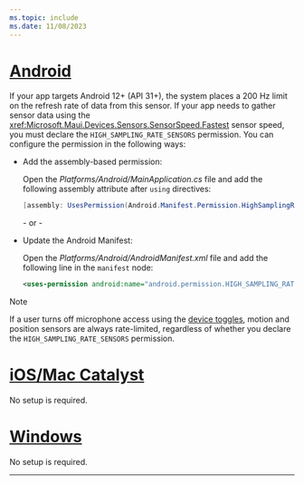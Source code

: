 ```yaml
---
ms.topic: include
ms.date: 11/08/2023
---
```


<!-- markdownlint-disable MD025 -->
# [Android](#tab/android)

If your app targets Android 12+ (API 31+), the system places a 200 Hz limit on the refresh rate of data from this sensor. If your app needs to gather sensor data using the <xref:Microsoft.Maui.Devices.Sensors.SensorSpeed.Fastest> sensor speed, you must declare the `HIGH_SAMPLING_RATE_SENSORS` permission. You can configure the permission in the following ways:

- Add the assembly-based permission:

  Open the _Platforms/Android/MainApplication.cs_ file and add the following assembly attribute after `using` directives:

  ```csharp
  [assembly: UsesPermission(Android.Manifest.Permission.HighSamplingRateSensors)]
  ```

  \- or -

- Update the Android Manifest:

    Open the _Platforms/Android/AndroidManifest.xml_ file and add the following line in the `manifest` node:

  ```xml
  <uses-permission android:name="android.permission.HIGH_SAMPLING_RATE_SENSORS" />
  ```

<!-- TODO not yet supported>
  \- or -

- Use the Android project properties:

  Right-click on the Android project and open the project's properties. Under _Android Manifest_ find the **Required permissions:** area and check the **High Sampling Rate Sensors** permission. This will automatically update the _AndroidManifest.xml_ file.
-->

> [!NOTE]
> If a user turns off microphone access using the [device toggles](https://developer.android.com/training/permissions/explaining-access#toggles), motion and position sensors are always rate-limited, regardless of whether you declare the `HIGH_SAMPLING_RATE_SENSORS` permission.

# [iOS/Mac Catalyst](#tab/macios)

No setup is required.

# [Windows](#tab/windows)

No setup is required.

-----
<!-- markdownlint-enable MD025 -->
